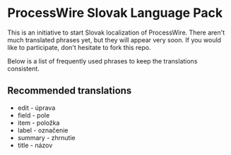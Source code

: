 ProcessWire Slovak Language Pack
================================

This is an initiative to start Slovak localization of ProcessWire.
There aren't much translated phrases yet, but they will appear very soon.
If you would like to participate, don't hesitate to fork this repo.

Below is a list of frequently used phrases to keep the translations consistent.

Recommended translations
------------------------

* edit - úprava
* field - pole
* item - položka
* label - označenie
* summary - zhrnutie
* title - názov

